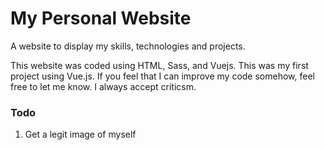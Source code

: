 # My Personal Website

A website to display my skills, technologies and projects.

This website was coded using HTML, Sass, and Vuejs.
This was my first project using Vue.js. If you feel that I can improve my code somehow, feel free to let me know. I always accept criticsm.

### Todo ###
 1. Get a legit image of myself